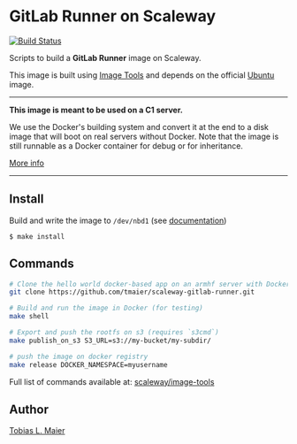 # GitLab Runner on Scaleway

[![Build Status](https://travis-ci.org/tmaier/scaleway-gitlab-runner.svg?branch=master)](https://travis-ci.org/tmaier/scaleway-gitlab-runner)

Scripts to build a **GitLab Runner** image on Scaleway.

This image is built using [Image Tools](https://github.com/scaleway/image-tools) and depends on the official [Ubuntu](https://github.com/scaleway/image-ubuntu) image.

---

**This image is meant to be used on a C1 server.**

We use the Docker's building system and convert it at the end to a disk image that will boot on real servers without Docker. Note that the image is still runnable as a Docker container for debug or for inheritance.

[More info](https://github.com/scaleway/image-tools)

---

## Install

Build and write the image to `/dev/nbd1` (see [documentation](https://www.scaleway.com/docs/create-an-image-with-docker/))

```console
$ make install
```

## Commands

```bash
# Clone the hello world docker-based app on an armhf server with Docker
git clone https://github.com/tmaier/scaleway-gitlab-runner.git

# Build and run the image in Docker (for testing)
make shell

# Export and push the rootfs on s3 (requires `s3cmd`)
make publish_on_s3 S3_URL=s3://my-bucket/my-subdir/

# push the image on docker registry
make release DOCKER_NAMESPACE=myusername
```

Full list of commands available at: [scaleway/image-tools](https://github.com/scaleway/image-tools/#commands)

## Author

[Tobias L. Maier](http://tobiasmaier.info)
